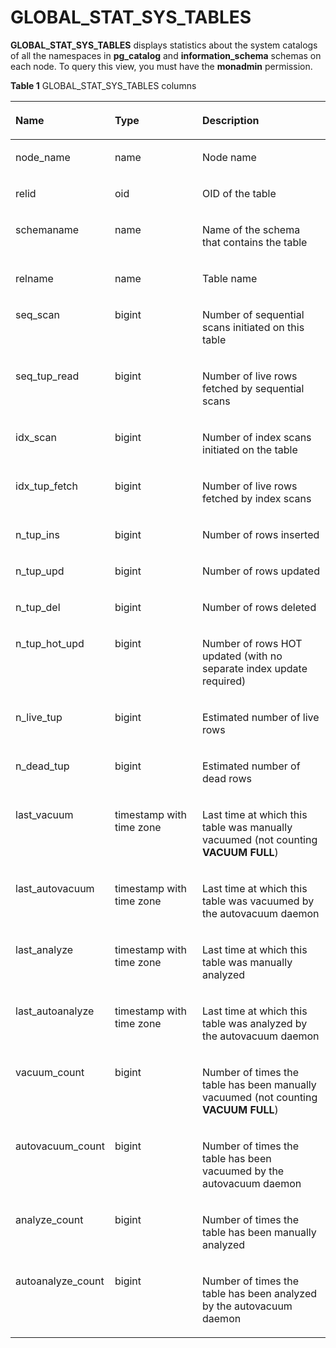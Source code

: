 # GLOBAL\_STAT\_SYS\_TABLES<a name="EN-US_TOPIC_0245374688"></a>

**GLOBAL\_STAT\_SYS\_TABLES**  displays statistics about the system catalogs of all the namespaces in  **pg\_catalog**  and  **information\_schema**  schemas on each node. To query this view, you must have the  **monadmin**  permission.

**Table  1**  GLOBAL\_STAT\_SYS\_TABLES columns

<a name="en-us_topic_0237122584_table1734452764219"></a>
<table><thead align="left"><tr id="en-us_topic_0237122584_row17644427154212"><th class="cellrowborder" valign="top" width="20.18%" id="mcps1.2.4.1.1"><p id="en-us_topic_0237122584_p7644227174215"><a name="en-us_topic_0237122584_p7644227174215"></a><a name="en-us_topic_0237122584_p7644227174215"></a><strong id="b127001952398"><a name="b127001952398"></a><a name="b127001952398"></a>Name</strong></p>
</th>
<th class="cellrowborder" valign="top" width="31.41%" id="mcps1.2.4.1.2"><p id="en-us_topic_0237122584_p9644172774216"><a name="en-us_topic_0237122584_p9644172774216"></a><a name="en-us_topic_0237122584_p9644172774216"></a><strong id="b56763536917"><a name="b56763536917"></a><a name="b56763536917"></a>Type</strong></p>
</th>
<th class="cellrowborder" valign="top" width="48.41%" id="mcps1.2.4.1.3"><p id="en-us_topic_0237122584_p12644122704219"><a name="en-us_topic_0237122584_p12644122704219"></a><a name="en-us_topic_0237122584_p12644122704219"></a><strong id="b1172511541491"><a name="b1172511541491"></a><a name="b1172511541491"></a>Description</strong></p>
</th>
</tr>
</thead>
<tbody><tr id="en-us_topic_0237122584_row9645152794211"><td class="cellrowborder" valign="top" width="20.18%" headers="mcps1.2.4.1.1 "><p id="en-us_topic_0237122584_p6645227154217"><a name="en-us_topic_0237122584_p6645227154217"></a><a name="en-us_topic_0237122584_p6645227154217"></a>node_name</p>
</td>
<td class="cellrowborder" valign="top" width="31.41%" headers="mcps1.2.4.1.2 "><p id="en-us_topic_0237122584_p1164510274422"><a name="en-us_topic_0237122584_p1164510274422"></a><a name="en-us_topic_0237122584_p1164510274422"></a>name</p>
</td>
<td class="cellrowborder" valign="top" width="48.41%" headers="mcps1.2.4.1.3 "><p id="en-us_topic_0237122584_p17645132774212"><a name="en-us_topic_0237122584_p17645132774212"></a><a name="en-us_topic_0237122584_p17645132774212"></a>Node name</p>
</td>
</tr>
<tr id="en-us_topic_0237122584_row4645142724214"><td class="cellrowborder" valign="top" width="20.18%" headers="mcps1.2.4.1.1 "><p id="en-us_topic_0237122584_p76451427144211"><a name="en-us_topic_0237122584_p76451427144211"></a><a name="en-us_topic_0237122584_p76451427144211"></a>relid</p>
</td>
<td class="cellrowborder" valign="top" width="31.41%" headers="mcps1.2.4.1.2 "><p id="en-us_topic_0237122584_p1564572744220"><a name="en-us_topic_0237122584_p1564572744220"></a><a name="en-us_topic_0237122584_p1564572744220"></a>oid</p>
</td>
<td class="cellrowborder" valign="top" width="48.41%" headers="mcps1.2.4.1.3 "><p id="en-us_topic_0237122584_p1764515278428"><a name="en-us_topic_0237122584_p1764515278428"></a><a name="en-us_topic_0237122584_p1764515278428"></a>OID of the table</p>
</td>
</tr>
<tr id="en-us_topic_0237122584_row4645162794213"><td class="cellrowborder" valign="top" width="20.18%" headers="mcps1.2.4.1.1 "><p id="en-us_topic_0237122584_p56456273424"><a name="en-us_topic_0237122584_p56456273424"></a><a name="en-us_topic_0237122584_p56456273424"></a>schemaname</p>
</td>
<td class="cellrowborder" valign="top" width="31.41%" headers="mcps1.2.4.1.2 "><p id="en-us_topic_0237122584_p1864510271427"><a name="en-us_topic_0237122584_p1864510271427"></a><a name="en-us_topic_0237122584_p1864510271427"></a>name</p>
</td>
<td class="cellrowborder" valign="top" width="48.41%" headers="mcps1.2.4.1.3 "><p id="en-us_topic_0237122584_p18646182712426"><a name="en-us_topic_0237122584_p18646182712426"></a><a name="en-us_topic_0237122584_p18646182712426"></a>Name of the schema that contains the table</p>
</td>
</tr>
<tr id="en-us_topic_0237122584_row116461727164213"><td class="cellrowborder" valign="top" width="20.18%" headers="mcps1.2.4.1.1 "><p id="en-us_topic_0237122584_p1964612713426"><a name="en-us_topic_0237122584_p1964612713426"></a><a name="en-us_topic_0237122584_p1964612713426"></a>relname</p>
</td>
<td class="cellrowborder" valign="top" width="31.41%" headers="mcps1.2.4.1.2 "><p id="en-us_topic_0237122584_p2646327194211"><a name="en-us_topic_0237122584_p2646327194211"></a><a name="en-us_topic_0237122584_p2646327194211"></a>name</p>
</td>
<td class="cellrowborder" valign="top" width="48.41%" headers="mcps1.2.4.1.3 "><p id="en-us_topic_0237122584_p8646627134220"><a name="en-us_topic_0237122584_p8646627134220"></a><a name="en-us_topic_0237122584_p8646627134220"></a>Table name</p>
</td>
</tr>
<tr id="en-us_topic_0237122584_row664652711424"><td class="cellrowborder" valign="top" width="20.18%" headers="mcps1.2.4.1.1 "><p id="en-us_topic_0237122584_p13646727174215"><a name="en-us_topic_0237122584_p13646727174215"></a><a name="en-us_topic_0237122584_p13646727174215"></a>seq_scan</p>
</td>
<td class="cellrowborder" valign="top" width="31.41%" headers="mcps1.2.4.1.2 "><p id="en-us_topic_0237122584_p14646162754210"><a name="en-us_topic_0237122584_p14646162754210"></a><a name="en-us_topic_0237122584_p14646162754210"></a>bigint</p>
</td>
<td class="cellrowborder" valign="top" width="48.41%" headers="mcps1.2.4.1.3 "><p id="en-us_topic_0237122584_p16646192784216"><a name="en-us_topic_0237122584_p16646192784216"></a><a name="en-us_topic_0237122584_p16646192784216"></a>Number of sequential scans initiated on this table</p>
</td>
</tr>
<tr id="en-us_topic_0237122584_row864682713429"><td class="cellrowborder" valign="top" width="20.18%" headers="mcps1.2.4.1.1 "><p id="en-us_topic_0237122584_p064692784210"><a name="en-us_topic_0237122584_p064692784210"></a><a name="en-us_topic_0237122584_p064692784210"></a>seq_tup_read</p>
</td>
<td class="cellrowborder" valign="top" width="31.41%" headers="mcps1.2.4.1.2 "><p id="en-us_topic_0237122584_p2647102764211"><a name="en-us_topic_0237122584_p2647102764211"></a><a name="en-us_topic_0237122584_p2647102764211"></a>bigint</p>
</td>
<td class="cellrowborder" valign="top" width="48.41%" headers="mcps1.2.4.1.3 "><p id="en-us_topic_0237122584_p264772714428"><a name="en-us_topic_0237122584_p264772714428"></a><a name="en-us_topic_0237122584_p264772714428"></a>Number of live rows fetched by sequential scans</p>
</td>
</tr>
<tr id="en-us_topic_0237122584_row96472027194213"><td class="cellrowborder" valign="top" width="20.18%" headers="mcps1.2.4.1.1 "><p id="en-us_topic_0237122584_p11648142711423"><a name="en-us_topic_0237122584_p11648142711423"></a><a name="en-us_topic_0237122584_p11648142711423"></a>idx_scan</p>
</td>
<td class="cellrowborder" valign="top" width="31.41%" headers="mcps1.2.4.1.2 "><p id="en-us_topic_0237122584_p1364816270423"><a name="en-us_topic_0237122584_p1364816270423"></a><a name="en-us_topic_0237122584_p1364816270423"></a>bigint</p>
</td>
<td class="cellrowborder" valign="top" width="48.41%" headers="mcps1.2.4.1.3 "><p id="en-us_topic_0237122584_p11648112754219"><a name="en-us_topic_0237122584_p11648112754219"></a><a name="en-us_topic_0237122584_p11648112754219"></a>Number of index scans initiated on the table</p>
</td>
</tr>
<tr id="en-us_topic_0237122584_row1648172734217"><td class="cellrowborder" valign="top" width="20.18%" headers="mcps1.2.4.1.1 "><p id="en-us_topic_0237122584_p136496272421"><a name="en-us_topic_0237122584_p136496272421"></a><a name="en-us_topic_0237122584_p136496272421"></a>idx_tup_fetch</p>
</td>
<td class="cellrowborder" valign="top" width="31.41%" headers="mcps1.2.4.1.2 "><p id="en-us_topic_0237122584_p156496279421"><a name="en-us_topic_0237122584_p156496279421"></a><a name="en-us_topic_0237122584_p156496279421"></a>bigint</p>
</td>
<td class="cellrowborder" valign="top" width="48.41%" headers="mcps1.2.4.1.3 "><p id="en-us_topic_0237122584_p36497272429"><a name="en-us_topic_0237122584_p36497272429"></a><a name="en-us_topic_0237122584_p36497272429"></a>Number of live rows fetched by index scans</p>
</td>
</tr>
<tr id="en-us_topic_0237122584_row364932794214"><td class="cellrowborder" valign="top" width="20.18%" headers="mcps1.2.4.1.1 "><p id="en-us_topic_0237122584_p11649172712421"><a name="en-us_topic_0237122584_p11649172712421"></a><a name="en-us_topic_0237122584_p11649172712421"></a>n_tup_ins</p>
</td>
<td class="cellrowborder" valign="top" width="31.41%" headers="mcps1.2.4.1.2 "><p id="en-us_topic_0237122584_p17649172710421"><a name="en-us_topic_0237122584_p17649172710421"></a><a name="en-us_topic_0237122584_p17649172710421"></a>bigint</p>
</td>
<td class="cellrowborder" valign="top" width="48.41%" headers="mcps1.2.4.1.3 "><p id="en-us_topic_0237122584_p11650162715427"><a name="en-us_topic_0237122584_p11650162715427"></a><a name="en-us_topic_0237122584_p11650162715427"></a>Number of rows inserted</p>
</td>
</tr>
<tr id="en-us_topic_0237122584_row156509272426"><td class="cellrowborder" valign="top" width="20.18%" headers="mcps1.2.4.1.1 "><p id="en-us_topic_0237122584_p36501027184217"><a name="en-us_topic_0237122584_p36501027184217"></a><a name="en-us_topic_0237122584_p36501027184217"></a>n_tup_upd</p>
</td>
<td class="cellrowborder" valign="top" width="31.41%" headers="mcps1.2.4.1.2 "><p id="en-us_topic_0237122584_p13650112712423"><a name="en-us_topic_0237122584_p13650112712423"></a><a name="en-us_topic_0237122584_p13650112712423"></a>bigint</p>
</td>
<td class="cellrowborder" valign="top" width="48.41%" headers="mcps1.2.4.1.3 "><p id="en-us_topic_0237122584_p06501927124213"><a name="en-us_topic_0237122584_p06501927124213"></a><a name="en-us_topic_0237122584_p06501927124213"></a>Number of rows updated</p>
</td>
</tr>
<tr id="en-us_topic_0237122584_row4650192784218"><td class="cellrowborder" valign="top" width="20.18%" headers="mcps1.2.4.1.1 "><p id="en-us_topic_0237122584_p106511927164215"><a name="en-us_topic_0237122584_p106511927164215"></a><a name="en-us_topic_0237122584_p106511927164215"></a>n_tup_del</p>
</td>
<td class="cellrowborder" valign="top" width="31.41%" headers="mcps1.2.4.1.2 "><p id="en-us_topic_0237122584_p96511727114211"><a name="en-us_topic_0237122584_p96511727114211"></a><a name="en-us_topic_0237122584_p96511727114211"></a>bigint</p>
</td>
<td class="cellrowborder" valign="top" width="48.41%" headers="mcps1.2.4.1.3 "><p id="en-us_topic_0237122584_p126513276422"><a name="en-us_topic_0237122584_p126513276422"></a><a name="en-us_topic_0237122584_p126513276422"></a>Number of rows deleted</p>
</td>
</tr>
<tr id="en-us_topic_0237122584_row166519271426"><td class="cellrowborder" valign="top" width="20.18%" headers="mcps1.2.4.1.1 "><p id="en-us_topic_0237122584_p465112278426"><a name="en-us_topic_0237122584_p465112278426"></a><a name="en-us_topic_0237122584_p465112278426"></a>n_tup_hot_upd</p>
</td>
<td class="cellrowborder" valign="top" width="31.41%" headers="mcps1.2.4.1.2 "><p id="en-us_topic_0237122584_p26526275422"><a name="en-us_topic_0237122584_p26526275422"></a><a name="en-us_topic_0237122584_p26526275422"></a>bigint</p>
</td>
<td class="cellrowborder" valign="top" width="48.41%" headers="mcps1.2.4.1.3 "><p id="en-us_topic_0237122584_p465292714219"><a name="en-us_topic_0237122584_p465292714219"></a><a name="en-us_topic_0237122584_p465292714219"></a>Number of rows HOT updated (with no separate index update required)</p>
</td>
</tr>
<tr id="en-us_topic_0237122584_row13652132718428"><td class="cellrowborder" valign="top" width="20.18%" headers="mcps1.2.4.1.1 "><p id="en-us_topic_0237122584_p18652427114219"><a name="en-us_topic_0237122584_p18652427114219"></a><a name="en-us_topic_0237122584_p18652427114219"></a>n_live_tup</p>
</td>
<td class="cellrowborder" valign="top" width="31.41%" headers="mcps1.2.4.1.2 "><p id="en-us_topic_0237122584_p13652152724216"><a name="en-us_topic_0237122584_p13652152724216"></a><a name="en-us_topic_0237122584_p13652152724216"></a>bigint</p>
</td>
<td class="cellrowborder" valign="top" width="48.41%" headers="mcps1.2.4.1.3 "><p id="en-us_topic_0237122584_p15652182717428"><a name="en-us_topic_0237122584_p15652182717428"></a><a name="en-us_topic_0237122584_p15652182717428"></a>Estimated number of live rows</p>
</td>
</tr>
<tr id="en-us_topic_0237122584_row06521227174213"><td class="cellrowborder" valign="top" width="20.18%" headers="mcps1.2.4.1.1 "><p id="en-us_topic_0237122584_p565372734220"><a name="en-us_topic_0237122584_p565372734220"></a><a name="en-us_topic_0237122584_p565372734220"></a>n_dead_tup</p>
</td>
<td class="cellrowborder" valign="top" width="31.41%" headers="mcps1.2.4.1.2 "><p id="en-us_topic_0237122584_p136531227194212"><a name="en-us_topic_0237122584_p136531227194212"></a><a name="en-us_topic_0237122584_p136531227194212"></a>bigint</p>
</td>
<td class="cellrowborder" valign="top" width="48.41%" headers="mcps1.2.4.1.3 "><p id="en-us_topic_0237122584_p56533273429"><a name="en-us_topic_0237122584_p56533273429"></a><a name="en-us_topic_0237122584_p56533273429"></a>Estimated number of dead rows</p>
</td>
</tr>
<tr id="en-us_topic_0237122584_row206539278421"><td class="cellrowborder" valign="top" width="20.18%" headers="mcps1.2.4.1.1 "><p id="en-us_topic_0237122584_p8653102794218"><a name="en-us_topic_0237122584_p8653102794218"></a><a name="en-us_topic_0237122584_p8653102794218"></a>last_vacuum</p>
</td>
<td class="cellrowborder" valign="top" width="31.41%" headers="mcps1.2.4.1.2 "><p id="en-us_topic_0237122584_p13654327154219"><a name="en-us_topic_0237122584_p13654327154219"></a><a name="en-us_topic_0237122584_p13654327154219"></a>timestamp with time zone</p>
</td>
<td class="cellrowborder" valign="top" width="48.41%" headers="mcps1.2.4.1.3 "><p id="en-us_topic_0237122584_p1065442794216"><a name="en-us_topic_0237122584_p1065442794216"></a><a name="en-us_topic_0237122584_p1065442794216"></a>Last time at which this table was manually vacuumed (not counting <strong id="b193192171010"><a name="b193192171010"></a><a name="b193192171010"></a>VACUUM FULL</strong>)</p>
</td>
</tr>
<tr id="en-us_topic_0237122584_row156541227104215"><td class="cellrowborder" valign="top" width="20.18%" headers="mcps1.2.4.1.1 "><p id="en-us_topic_0237122584_p16541727154211"><a name="en-us_topic_0237122584_p16541727154211"></a><a name="en-us_topic_0237122584_p16541727154211"></a>last_autovacuum</p>
</td>
<td class="cellrowborder" valign="top" width="31.41%" headers="mcps1.2.4.1.2 "><p id="en-us_topic_0237122584_p1654327114215"><a name="en-us_topic_0237122584_p1654327114215"></a><a name="en-us_topic_0237122584_p1654327114215"></a>timestamp with time zone</p>
</td>
<td class="cellrowborder" valign="top" width="48.41%" headers="mcps1.2.4.1.3 "><p id="en-us_topic_0237122584_p12654132764214"><a name="en-us_topic_0237122584_p12654132764214"></a><a name="en-us_topic_0237122584_p12654132764214"></a>Last time at which this table was vacuumed by the autovacuum daemon</p>
</td>
</tr>
<tr id="en-us_topic_0237122584_row1465413272424"><td class="cellrowborder" valign="top" width="20.18%" headers="mcps1.2.4.1.1 "><p id="en-us_topic_0237122584_p1765582734214"><a name="en-us_topic_0237122584_p1765582734214"></a><a name="en-us_topic_0237122584_p1765582734214"></a>last_analyze</p>
</td>
<td class="cellrowborder" valign="top" width="31.41%" headers="mcps1.2.4.1.2 "><p id="en-us_topic_0237122584_p965542714210"><a name="en-us_topic_0237122584_p965542714210"></a><a name="en-us_topic_0237122584_p965542714210"></a>timestamp with time zone</p>
</td>
<td class="cellrowborder" valign="top" width="48.41%" headers="mcps1.2.4.1.3 "><p id="en-us_topic_0237122584_p5655172711425"><a name="en-us_topic_0237122584_p5655172711425"></a><a name="en-us_topic_0237122584_p5655172711425"></a>Last time at which this table was manually analyzed</p>
</td>
</tr>
<tr id="en-us_topic_0237122584_row156551827204218"><td class="cellrowborder" valign="top" width="20.18%" headers="mcps1.2.4.1.1 "><p id="en-us_topic_0237122584_p19662132712429"><a name="en-us_topic_0237122584_p19662132712429"></a><a name="en-us_topic_0237122584_p19662132712429"></a>last_autoanalyze</p>
</td>
<td class="cellrowborder" valign="top" width="31.41%" headers="mcps1.2.4.1.2 "><p id="en-us_topic_0237122584_p17662162711426"><a name="en-us_topic_0237122584_p17662162711426"></a><a name="en-us_topic_0237122584_p17662162711426"></a>timestamp with time zone</p>
</td>
<td class="cellrowborder" valign="top" width="48.41%" headers="mcps1.2.4.1.3 "><p id="en-us_topic_0237122584_p1366582714215"><a name="en-us_topic_0237122584_p1366582714215"></a><a name="en-us_topic_0237122584_p1366582714215"></a>Last time at which this table was analyzed by the autovacuum daemon</p>
</td>
</tr>
<tr id="en-us_topic_0237122584_row116651274422"><td class="cellrowborder" valign="top" width="20.18%" headers="mcps1.2.4.1.1 "><p id="en-us_topic_0237122584_p06651827154218"><a name="en-us_topic_0237122584_p06651827154218"></a><a name="en-us_topic_0237122584_p06651827154218"></a>vacuum_count</p>
</td>
<td class="cellrowborder" valign="top" width="31.41%" headers="mcps1.2.4.1.2 "><p id="en-us_topic_0237122584_p1566582774218"><a name="en-us_topic_0237122584_p1566582774218"></a><a name="en-us_topic_0237122584_p1566582774218"></a>bigint</p>
</td>
<td class="cellrowborder" valign="top" width="48.41%" headers="mcps1.2.4.1.3 "><p id="en-us_topic_0237122584_p266518277423"><a name="en-us_topic_0237122584_p266518277423"></a><a name="en-us_topic_0237122584_p266518277423"></a>Number of times the table has been manually vacuumed (not counting <strong id="b9835531151010"><a name="b9835531151010"></a><a name="b9835531151010"></a>VACUUM FULL</strong>)</p>
</td>
</tr>
<tr id="en-us_topic_0237122584_row18665182714213"><td class="cellrowborder" valign="top" width="20.18%" headers="mcps1.2.4.1.1 "><p id="en-us_topic_0237122584_p466662716423"><a name="en-us_topic_0237122584_p466662716423"></a><a name="en-us_topic_0237122584_p466662716423"></a>autovacuum_count</p>
</td>
<td class="cellrowborder" valign="top" width="31.41%" headers="mcps1.2.4.1.2 "><p id="en-us_topic_0237122584_p2066652774216"><a name="en-us_topic_0237122584_p2066652774216"></a><a name="en-us_topic_0237122584_p2066652774216"></a>bigint</p>
</td>
<td class="cellrowborder" valign="top" width="48.41%" headers="mcps1.2.4.1.3 "><p id="en-us_topic_0237122584_p0666627184210"><a name="en-us_topic_0237122584_p0666627184210"></a><a name="en-us_topic_0237122584_p0666627184210"></a>Number of times the table has been vacuumed by the autovacuum daemon</p>
</td>
</tr>
<tr id="en-us_topic_0237122584_row1866682717424"><td class="cellrowborder" valign="top" width="20.18%" headers="mcps1.2.4.1.1 "><p id="en-us_topic_0237122584_p36661727134212"><a name="en-us_topic_0237122584_p36661727134212"></a><a name="en-us_topic_0237122584_p36661727134212"></a>analyze_count</p>
</td>
<td class="cellrowborder" valign="top" width="31.41%" headers="mcps1.2.4.1.2 "><p id="en-us_topic_0237122584_p266652744210"><a name="en-us_topic_0237122584_p266652744210"></a><a name="en-us_topic_0237122584_p266652744210"></a>bigint</p>
</td>
<td class="cellrowborder" valign="top" width="48.41%" headers="mcps1.2.4.1.3 "><p id="en-us_topic_0237122584_p7666112794216"><a name="en-us_topic_0237122584_p7666112794216"></a><a name="en-us_topic_0237122584_p7666112794216"></a>Number of times the table has been manually analyzed</p>
</td>
</tr>
<tr id="en-us_topic_0237122584_row366772754212"><td class="cellrowborder" valign="top" width="20.18%" headers="mcps1.2.4.1.1 "><p id="en-us_topic_0237122584_p18667727104215"><a name="en-us_topic_0237122584_p18667727104215"></a><a name="en-us_topic_0237122584_p18667727104215"></a>autoanalyze_count</p>
</td>
<td class="cellrowborder" valign="top" width="31.41%" headers="mcps1.2.4.1.2 "><p id="en-us_topic_0237122584_p2667927174213"><a name="en-us_topic_0237122584_p2667927174213"></a><a name="en-us_topic_0237122584_p2667927174213"></a>bigint</p>
</td>
<td class="cellrowborder" valign="top" width="48.41%" headers="mcps1.2.4.1.3 "><p id="en-us_topic_0237122584_p186678272428"><a name="en-us_topic_0237122584_p186678272428"></a><a name="en-us_topic_0237122584_p186678272428"></a>Number of times the table has been analyzed by the autovacuum daemon</p>
</td>
</tr>
</tbody>
</table>

